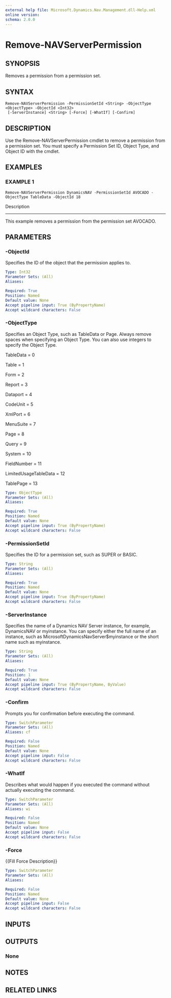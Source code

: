 ```yaml
---
external help file: Microsoft.Dynamics.Nav.Management.dll-Help.xml
online version: 
schema: 2.0.0
---
```


# Remove-NAVServerPermission

## SYNOPSIS
Removes a permission from a permission set.

## SYNTAX

```
Remove-NAVServerPermission -PermissionSetId <String> -ObjectType <ObjectType> -ObjectId <Int32>
 [-ServerInstance] <String> [-Force] [-WhatIf] [-Confirm]
```

## DESCRIPTION
Use the Remove-NAVServerPermission cmdlet to remove a permission from a permission set.
You must specify a Permission Set ID, Object Type, and Object ID with the cmdlet.

## EXAMPLES

### EXAMPLE 1
```
Remove-NAVServerPermission DynamicsNAV -PermissionSetId AVOCADO -ObjectType TableData -ObjectId 18
```

Description

-----------

This example removes a permission from the permission set AVOCADO.

## PARAMETERS

### -ObjectId
Specifies the ID of the object that the permission applies to.

```yaml
Type: Int32
Parameter Sets: (All)
Aliases: 

Required: True
Position: Named
Default value: None
Accept pipeline input: True (ByPropertyName)
Accept wildcard characters: False
```

### -ObjectType
Specifies an Object Type, such as TableData or Page.
Always remove spaces when specifying an Object Type.
You can also use integers to specify the Object Type.

TableData = 0

Table = 1

Form = 2

Report = 3

Dataport = 4

CodeUnit = 5

XmlPort = 6

MenuSuite = 7

Page = 8

Query = 9

System = 10

FieldNumber = 11

LimitedUsageTableData = 12

TablePage = 13

```yaml
Type: ObjectType
Parameter Sets: (All)
Aliases: 

Required: True
Position: Named
Default value: None
Accept pipeline input: True (ByPropertyName)
Accept wildcard characters: False
```

### -PermissionSetId
Specifies the ID for a permission set, such as SUPER or BASIC.

```yaml
Type: String
Parameter Sets: (All)
Aliases: 

Required: True
Position: Named
Default value: None
Accept pipeline input: True (ByPropertyName)
Accept wildcard characters: False
```

### -ServerInstance
Specifies the name of a Dynamics NAV Server instance, for example, DynamicsNAV or myinstance.
You can specify either the full name of an instance, such as MicrosoftDynamicsNavServer$myinstance or the short name such as myinstance.

```yaml
Type: String
Parameter Sets: (All)
Aliases: 

Required: True
Position: 1
Default value: None
Accept pipeline input: True (ByPropertyName, ByValue)
Accept wildcard characters: False
```

### -Confirm
Prompts you for confirmation before executing the command.

```yaml
Type: SwitchParameter
Parameter Sets: (All)
Aliases: cf

Required: False
Position: Named
Default value: None
Accept pipeline input: False
Accept wildcard characters: False
```

### -WhatIf
Describes what would happen if you executed the command without actually executing the command.

```yaml
Type: SwitchParameter
Parameter Sets: (All)
Aliases: wi

Required: False
Position: Named
Default value: None
Accept pipeline input: False
Accept wildcard characters: False
```

### -Force
{{Fill Force Description}}

```yaml
Type: SwitchParameter
Parameter Sets: (All)
Aliases: 

Required: False
Position: Named
Default value: None
Accept pipeline input: False
Accept wildcard characters: False
```

## INPUTS

## OUTPUTS

### None

## NOTES
## RELATED LINKS

